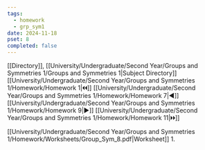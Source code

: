 ```yaml
---
tags:
  - homework
  - grp_sym1
date: 2024-11-18
pset: 8
completed: false
---
```

[[Directory]], [[University/Undergraduate/Second Year/Groups and Symmetries 1/Groups and Symmetries 1|Subject Directory]]
[[University/Undergraduate/Second Year/Groups and Symmetries 1/Homework/Homework 1|🞀🞀]] [[University/Undergraduate/Second Year/Groups and Symmetries 1/Homework/Homework 7|◀]] [[University/Undergraduate/Second Year/Groups and Symmetries 1/Homework/Homework 9|▶]] [[University/Undergraduate/Second Year/Groups and Symmetries 1/Homework/Homework 11|🞂🞂]]

[[University/Undergraduate/Second Year/Groups and Symmetries 1/Homework/Worksheets/Group_Sym_8.pdf|Worksheet]]
1. 
